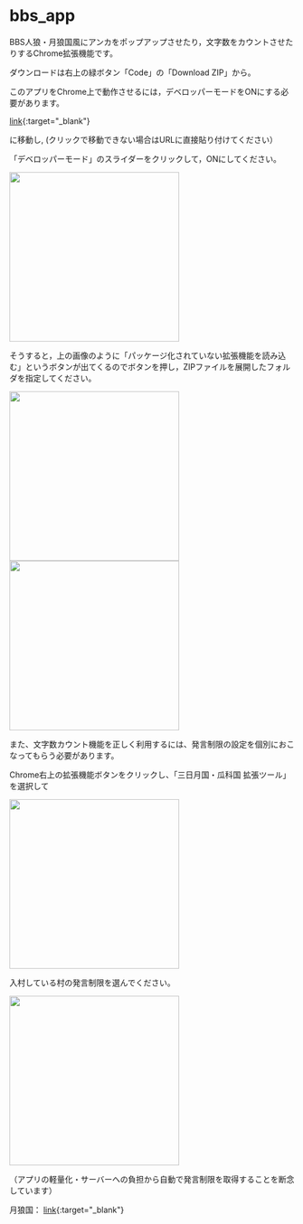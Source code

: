 # bbs_app
BBS人狼・月狼国風にアンカをポップアップさせたり，文字数をカウントさせたりするChrome拡張機能です。

ダウンロードは右上の緑ボタン「Code」の「Download ZIP」から。

このアプリをChrome上で動作させるには，デベロッパーモードをONにする必要があります。

[link](chrome://extensions/){:target="_blank"}

に移動し, (クリックで移動できない場合はURLに直接貼り付けてください）

「デベロッパーモード」のスライダーをクリックして，ONにしてください。

<img src="https://imgur.com/c18b7853-dcb7-4412-a4e8-6f75be20973e" width="300">

そうすると，上の画像のように「パッケージ化されていない拡張機能を読み込む」というボタンが出てくるのでボタンを押し，ZIPファイルを展開したフォルダを指定してください。

<img src="http://reviews.f-tools.net/img/201905/20190503-6311-3.png" width="300">

<img src="http://reviews.f-tools.net/img/201905/20190503-1910-4.png" width="300">


また、文字数カウント機能を正しく利用するには、発言制限の設定を個別におこなってもらう必要があります。

Chrome右上の拡張機能ボタンをクリックし、「三日月国・瓜科国 拡張ツール」を選択して

<img src="https://i.imgur.com/KFltDsz.png" width="300">

入村している村の発言制限を選んでください。

<img src="https://i.imgur.com/OKpq0ru.png" width="300">

（アプリの軽量化・サーバーへの負担から自動で発言制限を取得することを断念しています）

月狼国： [link](http://managarmr.sakura.ne.jp/){:target="_blank"}
